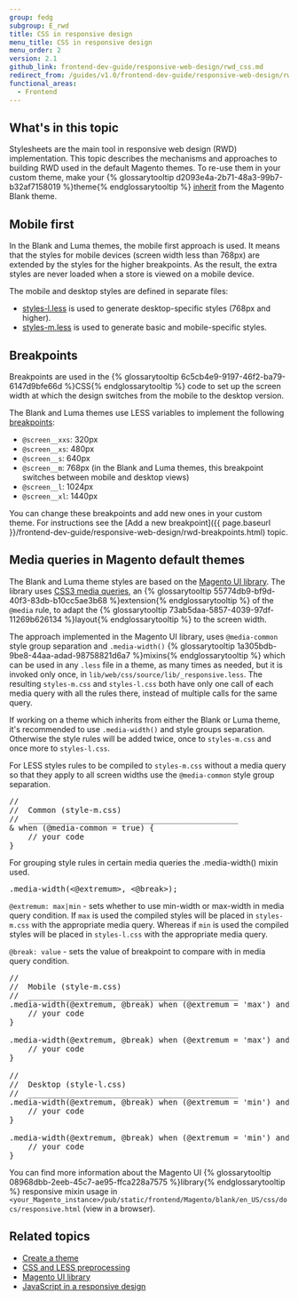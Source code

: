```yaml
---
group: fedg
subgroup: E_rwd
title: CSS in responsive design
menu_title: CSS in responsive design
menu_order: 2
version: 2.1
github_link: frontend-dev-guide/responsive-web-design/rwd_css.md
redirect_from: /guides/v1.0/frontend-dev-guide/responsive-web-design/rwd_css.html
functional_areas:
  - Frontend
---
```


## What's in this topic

Stylesheets are the main tool in responsive web design (RWD) implementation. This topic describes the mechanisms and approaches to building RWD used in the default Magento themes. To re-use them in your custom theme, make your {% glossarytooltip d2093e4a-2b71-48a3-99b7-b32af7158019 %}theme{% endglossarytooltip %} <a href="{{ page.baseurl }}/frontend-dev-guide/themes/theme-inherit.html" target="_blank">inherit</a> from the Magento Blank theme.

## Mobile first

In the Blank and Luma themes, the mobile first approach is used. It means that the styles for mobile devices (screen width less than 768px) are extended by the styles for the higher breakpoints. As the result, the extra styles are never loaded when a store is viewed on a mobile device.

The mobile and desktop styles are defined in separate files:

<ul>
<li><a href="{{ site.mage2000url }}app/design/frontend/Magento/blank/web/css/styles-l.less">styles-l.less</a> is used to generate desktop-specific styles (768px and higher).</li>
<li><a href="{{ site.mage2000url }}app/design/frontend/Magento/blank/web/css/styles-m.less">styles-m.less</a> is used to generate basic and mobile-specific styles.</li>
</ul>

<h2 id="fedg_rwd_css_break">Breakpoints</h2>

Breakpoints are used in the {% glossarytooltip 6c5cb4e9-9197-46f2-ba79-6147d9bfe66d %}CSS{% endglossarytooltip %} code to set up the screen width at which the design switches from the mobile to the desktop version.

The Blank and Luma themes use LESS variables to implement the following <a href="{{ page.baseurl }}/frontend-dev-guide/responsive-web-design/rwd_overview.html#fedg_rwd_terms" target="_blank">breakpoints</a>:
<ul>
  <li><code>@screen__xxs</code>: 320px</li>
  <li><code>@screen__xs</code>: 480px</li>
  <li><code>@screen__s</code>: 640px</li>
  <li><code>@screen__m</code>: 768px (in the Blank and Luma themes, this breakpoint switches between mobile and desktop views)</li>
  <li><code>@screen__l</code>: 1024px</li>
  <li><code>@screen__xl</code>: 1440px</li>
</ul>

You can change these breakpoints and add new ones in your custom theme. For instructions see the [Add a new breakpoint]({{ page.baseurl }}/frontend-dev-guide/responsive-web-design/rwd-breakpoints.html) topic.

<h2 id="lib_rwd">Media queries in Magento default themes</h2>

The Blank and Luma theme styles are based on the <a href="{{ page.baseurl }}/frontend-dev-guide//css-topics/theme-ui-lib.html" target="_blank">Magento UI library</a>. The library uses <a href="http://en.wikipedia.org/wiki/Media_queries" target="_blank">CSS3 media queries</a>, an {% glossarytooltip 55774db9-bf9d-40f3-83db-b10cc5ae3b68 %}extension{% endglossarytooltip %} of the <code>@media</code> rule, to adapt the {% glossarytooltip 73ab5daa-5857-4039-97df-11269b626134 %}layout{% endglossarytooltip %} to the screen width.

The approach implemented in the Magento UI library, uses <code>@media-common</code> style group separation and <code>.media-width()</code> {% glossarytooltip 1a305bdb-9be8-44aa-adad-98758821d6a7 %}mixins{% endglossarytooltip %} which can be used in any <code>.less</code> file in a theme, as many times as needed, but it is invoked only once, in <code>lib/web/css/source/lib/_responsive.less</code>. The resulting <code>styles-m.css</code> and <code>styles-l.css</code> both have only one call of each media query with all the rules there, instead of multiple calls for the same query.

If working on a theme which inherits from either the Blank or Luma theme, it's recommended to use <code>.media-width()</code> and style groups separation.  Otherwise the style rules will be added twice, once to <code>styles-m.css</code> and once more to <code>styles-l.css</code>.

For LESS styles rules to be compiled to <code>styles-m.css</code> without a media query so that they apply to all screen widths use the <code>@media-common</code> style group separation.

<pre>
//
//  Common (style-m.css)
//  _____________________________________________
& when (@media-common = true) {
    // your code
}
</pre>

For grouping style rules in certain media queries the .media-width() mixin used.

<pre>
.media-width(<@extremum>, <@break>);
</pre>

<code>@extremum: max|min</code> - sets whether to use min-width or max-width in media query condition. If <code>max</code> is used the compiled styles will be placed in <code>styles-m.css</code> with the appropriate media query. Whereas if <code>min</code> is used the compiled styles will be placed in <code>styles-l.css</code> with the appropriate media query.

<code>@break: value</code> - sets the value of breakpoint to compare with in media query condition.

<pre>
//
//  Mobile (style-m.css)
//  _____________________________________________
.media-width(@extremum, @break) when (@extremum = 'max') and (@break = @screen__s) {
    // your code
}

.media-width(@extremum, @break) when (@extremum = 'max') and (@break = @screen__m) {
    // your code
}

//
//  Desktop (style-l.css)
//  _____________________________________________
.media-width(@extremum, @break) when (@extremum = 'min') and (@break = @screen__m) {
    // your code
}

.media-width(@extremum, @break) when (@extremum = 'min') and (@break = @screen__l) {
    // your code
}
</pre>

You can find more information about the Magento UI {% glossarytooltip 08968dbb-2eeb-45c7-ae95-ffca228a7575 %}library{% endglossarytooltip %} responsive mixin usage in <code>&lt;your_Magento_instance&gt;/pub/static/frontend/Magento/blank/en_US/css/docs/responsive.html</code> (view in a browser).

## Related topics

*	<a href="{{ page.baseurl }}/frontend-dev-guide/themes/theme-create.html">Create a theme</a>
*	<a href="{{ page.baseurl }}/frontend-dev-guide/css-topics/css-preprocess.html">CSS and LESS preprocessing</a>
*	<a href="{{ page.baseurl }}/frontend-dev-guide/css-topics/theme-ui-lib.html">Magento UI library</a>
*	<a href="{{ page.baseurl }}/frontend-dev-guide/responsive-web-design/rwd_js.html">JavaScript in a responsive design</a>
